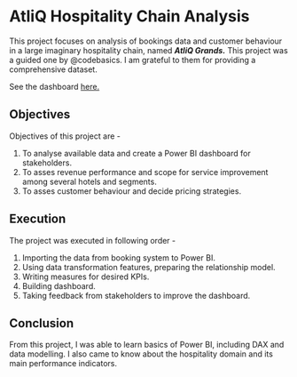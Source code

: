 
# AtliQ Hospitality Chain Analysis

This project focuses on analysis of bookings data and customer behaviour in a large imaginary hospitality chain, named ***AtliQ Grands.*** This project was a guided one by @codebasics. I am grateful to them for providing a comprehensive dataset.

See the dashboard [here.](https://app.powerbi.com/view?r=eyJrIjoiNDE3ZGEyMDctNDc0Yi00MGQxLTk5ODktZDYwOGZiNzU0OWI1IiwidCI6IjRjZTg1NWFkLTMzYjctNGQ5Yy1iNGJhLTU5ZWNhMjYyZGE5OSJ9)

## Objectives

Objectives of this project are -
1. To analyse available data and create a Power BI dashboard for stakeholders.
2. To asses revenue performance and scope for service improvement among several hotels and segments.
3. To asses customer behaviour and decide pricing strategies.

## Execution

The project was executed in following order -
1. Importing the data from booking system to Power BI.
2. Using data transformation features, preparing the relationship model.
3. Writing measures for desired KPIs.
4. Building dashboard.
5. Taking feedback from stakeholders to improve the dashboard.

## Conclusion

From this project, I was able to learn basics of Power BI, including DAX and data modelling. I also came to know about the hospitality domain and its main performance indicators.
